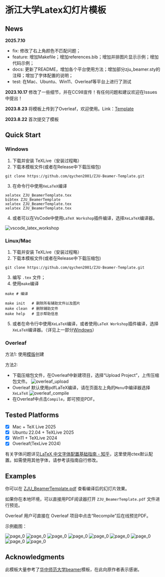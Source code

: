 # 浙江大学Latex幻灯片模板

## News

**2025.7.10** 

- fix: 修改了右上角颜色不匹配问题；
- feature: 增加Makefile；增加references.bib；增加并排图片显示示例；增加代码示例；
- docs: 更新了README，增加各个平台使用方法；增加部分zju_beamer.sty的注释；增加了字体配置的说明；
- test: 在Mac、Ubuntu、Win11、Overleaf等平台上进行了测试

**2023.10.17** 修改了一些细节，并在CC98宣传！有任何问题和建议欢迎在Issues中提出！

**2023.8.23** 将模板上传到了Overleaf，欢迎使用。Link：[Template](https://www.overleaf.com/latex/templates/zhe-jiang-da-xue-beamer-mo-ban-zju-beamer-template/jhtfvynrcbrg)

**2023.8.22** 首次提交了模板

## Quick Start

### Windows
1. 下载并安装 TeXLive（安装过程略）
2. 下载本模板文件(或者在Release中下载压缩包)

```shell
git clone https://github.com/qychen2001/ZJU-Beamer-Template.git
```

3. 在命令行中使用`XeLaTeX`编译

```shell
xelatex ZJU_BeamerTemplate.tex
bibtex ZJU_BeamerTemplate
xelatex ZJU_BeamerTemplate.tex
xelatex ZJU_BeamerTemplate.tex
```

4. 或者可以在VsCode中使用`LaTeX Workshop`插件编译，选择`XeLaTeX`编译器。

![vscode_latex_workshop](assets/vscode_latex_workshop_compile.png)

### Linux/Mac
1. 下载并安装 TeXLive（安装过程略）
2. 下载本模板文件(或者在Release中下载压缩包)

```shell
git clone https://github.com/qychen2001/ZJU-Beamer-Template.git
```

3. 编写 ```.tex``` 文件；
4. 使用`make`编译

```shell
make # 编译
```

```shell
make init   # 删除所有辅助文件以及图片
make clean  # 删除辅助文件
make help   # 显示帮助信息
```

5. 或者在命令行中使用`XeLaTeX`编译，或者使用`LaTeX Workshop`插件编译，选择`XeLaTeX`编译器。（详见上一部分[Windows](#windows)）

### Overleaf

方法1: 使用[模版](https://www.overleaf.com/latex/templates/zhe-jiang-da-xue-beamer-mo-ban-zju-beamer-template/jhtfvynrcbrg)创建


方法2: 

- 下载压缩包文件，在Overleaf中新建项目，选择“Upload Project”，上传压缩包文件。
![overleaf_upload](assets/overleaf_upload.png)
- Overleaf 默认使用pdfLaTeX编译，请在页面左上角的`Menu`中编译器选择`XeLaTeX`
![overleaf_compile](assets/overleaf_compile.png)
- 在Overleaf中点击`Compile`，即可预览PDF。




## Tested Platforms
- [x] Mac + TeX Live 2025
- [x] Ubuntu 22.04 + TeXLive 2025
- [x] Win11 + TeXLive 2024
- [x] Overleaf(TexLive 2024)

有关字体问题详见[LaTeX 中文字体配置基础指南 - 知乎](https://zhuanlan.zhihu.com/p/538459335)，这里使用ctex默认配置。如需使用其他字体，请参考该指南自行修改。



## Examples

你可以在 [ZJU_BeamerTemplate.pdf](./ZJU_BeamerTemplate.pdf) 查看编译后的幻灯片效果。

如果你在本地环境，可以直接用PDF阅读器打开 `ZJU_BeamerTemplate.pdf` 文件进行预览。

Overleaf 用户可直接在 Overleaf 项目中点击“Recompile”后在线预览PDF。

示例截图：

![page_0](assets/ZJU_BeamerTemplate_page_01.png)
![page_0](assets/ZJU_BeamerTemplate_page_02.png)
![page_0](assets/ZJU_BeamerTemplate_page_03.png)
![page_0](assets/ZJU_BeamerTemplate_page_04.png)
![page_0](assets/ZJU_BeamerTemplate_page_05.png)
![page_0](assets/ZJU_BeamerTemplate_page_06.png)
![page_0](assets/ZJU_BeamerTemplate_page_07.png)
![page_0](assets/ZJU_BeamerTemplate_page_08.png)
![page_0](assets/ZJU_BeamerTemplate_page_09.png)



## Acknowledgments

此模板大量参考了[华中师范大学beamer](https://github.com/K-JW/CCNU_BeamerTemplate)模板，在此向原作者表示感谢。
